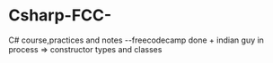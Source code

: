 ﻿# Csharp-FCC-
C# course,practices and notes
--freecodecamp done + indian guy in process
=> constructor types and classes
